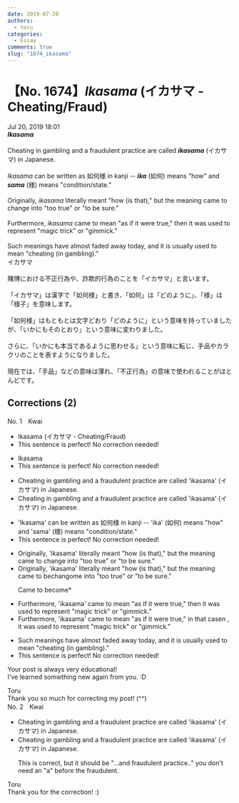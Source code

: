 ```yaml
---
date: 2019-07-20
authors:
  - toru
categories:
  - Essay
comments: true
slug: "1674_ikasama"
---
```


# 【No. 1674】<strong><em>Ikasama</strong></em> (イカサマ - Cheating/Fraud)
<div class="date">Jul 20, 2019 18:01</div>
<div id="post"><div id="body_show_ori">
<strong><em>Ikasama</strong></em><br/><br/>Cheating in gambling and a fraudulent practice are called <strong><em>ikasama</em></strong> (イカサマ) in Japanese.<br/><br/><em>Ikasama</em> can be written as 如何様 in kanji -- <strong><em>ika</em></strong> (如何) means "how" and <strong><em>sama</em></strong> (様) means "condition/state."<br/><br/>Originally, <em>ikasama</em> literally meant "how (is that)," but the meaning came to change into "too true" or "to be sure."<br/><br/>Furthermore, <em>ikasama</em> came to mean "as if it were true," then it was used to represent "magic trick" or "gimmick."<br/><br/>Such meanings have almost faded away today, and it is usually used to mean "cheating (in gambling)."
</div></div>

<!-- more -->

<div id="post_ja"><div id="body_show_mo">
イカサマ<br/><br/>賭博における不正行為や、詐欺的行為のことを「イカサマ」と言います。<br/><br/>「イカサマ」は漢字で「如何様」と書き、「如何」は「どのように」、「様」は「様子」を意味します。<br/><br/>「如何様」はもともとは文字どおり「どのように」という意味を持っていましたが、「いかにもそのとおり」という意味に変わりました。<br/><br/>さらに、「いかにも本当であるように思わせる」という意味に転じ、手品やカラクリのことを表すようになりました。<br/><br/>現在では、「手品」などの意味は薄れ、「不正行為」の意味で使われることがほとんどです。
</div></div>

## Corrections (2)
<div id="block"><div class="first_name"> No. 1　<span class="just_name">Kwai</span></div><div id="block2">
<ul class="correction_field">
<li class="incorrect">Ikasama (イカサマ - Cheating/Fraud)</li>
<li class="corrected perfect">This sentence is perfect! No correction needed!</li>
</ul>
<ul class="correction_field">
<li class="incorrect">Ikasama</li>
<li class="corrected perfect">This sentence is perfect! No correction needed!</li>
</ul>
<ul class="correction_field">
<li class="incorrect">Cheating in gambling and a fraudulent practice are called 'ikasama' (イカサマ) in Japanese.</li>
<li class="corrected correct">
Cheating in gambling and a fraudulent practice are called 'ikasama' (イカサマ) in Japanese.
</li>
</ul>
<ul class="correction_field">
<li class="incorrect">'Ikasama' can be written as 如何様 in kanji -- 'ika' (如何) means "how" and 'sama' (様) means "condition/state."</li>
<li class="corrected perfect">This sentence is perfect! No correction needed!</li>
</ul>
<ul class="correction_field">
<li class="incorrect">Originally, 'ikasama' literally meant "how (is that)," but the meaning came to change into "too true" or "to be sure."</li>
<li class="corrected correct">
Originally, 'ikasama' literally meant "how (is that)," but the meaning came to <span class="f_red">be</span>c<span class="f_gray"><span class="sline">hang</span></span><span class="f_red">om</span>e <span class="f_gray"><span class="sline">into </span></span>"too true" or "to be sure."
<p class="correction_comment">Came to become*</p>
</li>
</ul>
<ul class="correction_field">
<li class="incorrect">Furthermore, 'ikasama' came to mean "as if it were true," then it was used to represent "magic trick" or "gimmick."</li>
<li class="corrected correct">
Furthermore, 'ikasama' came to mean "as if it were true," <span class="f_red">in </span>th<span class="f_red">at cas</span>e<span class="f_gray"><span class="sline">n</span></span> <span class="f_red">, </span>it was used to represent "magic trick" or "gimmick."
</li>
</ul>
<ul class="correction_field">
<li class="incorrect">Such meanings have almost faded away today, and it is usually used to mean "cheating (in gambling)."</li>
<li class="corrected perfect">This sentence is perfect! No correction needed!</li>
</ul>
<p class="comment_small">
 Your post is always very educational!
 <br/>
 I've learned somwthing new again from you. :D
</p>

</div><div class="name"><span class="just_name">Toru</span><br>
Thank you so much for correcting my post! (^^)
</div>
</div>
<div id="block"><div class="first_name"> No. 2　<span class="just_name">Kwai</span></div><div id="block2">
<ul class="correction_field">
<li class="incorrect">Cheating in gambling and a fraudulent practice are called 'ikasama' (イカサマ) in Japanese.</li>
<li class="corrected correct">
Cheating in gambling and <span class="f_gray"><span class="sline">a </span></span>fraudulent practice are called 'ikasama' (イカサマ) in Japanese.
<p class="correction_comment">This is correct, but it should be "...and fraudulent practice.." you don't need an  "a" before the fraudulent.</p>
</li>
</ul>
</div><div class="name"><span class="just_name">Toru</span><br>
Thank you for the correction! :)
</div>
</div>
